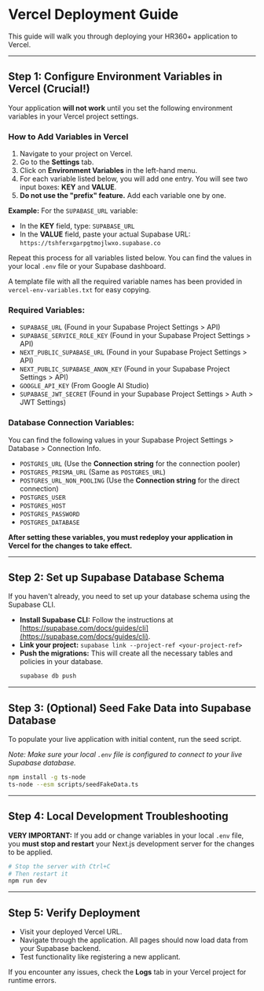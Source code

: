 
# Vercel Deployment Guide

This guide will walk you through deploying your HR360+ application to Vercel.

---

## **Step 1: Configure Environment Variables in Vercel (Crucial!)**

Your application **will not work** until you set the following environment variables in your Vercel project settings.

### How to Add Variables in Vercel

1.  Navigate to your project on Vercel.
2.  Go to the **Settings** tab.
3.  Click on **Environment Variables** in the left-hand menu.
4.  For each variable listed below, you will add one entry. You will see two input boxes: **KEY** and **VALUE**.
5.  **Do not use the "prefix" feature.** Add each variable one by one.

**Example:** For the `SUPABASE_URL` variable:
- In the **KEY** field, type: `SUPABASE_URL`
- In the **VALUE** field, paste your actual Supabase URL: `https://tshferxgarpgtmojlwxo.supabase.co`

Repeat this process for all variables listed below. You can find the values in your local `.env` file or your Supabase dashboard.

A template file with all the required variable names has been provided in `vercel-env-variables.txt` for easy copying.

### Required Variables:

-   `SUPABASE_URL` (Found in your Supabase Project Settings > API)
-   `SUPABASE_SERVICE_ROLE_KEY` (Found in your Supabase Project Settings > API)
-   `NEXT_PUBLIC_SUPABASE_URL` (Found in your Supabase Project Settings > API)
-   `NEXT_PUBLIC_SUPABASE_ANON_KEY` (Found in your Supabase Project Settings > API)
-   `GOOGLE_API_KEY` (From Google AI Studio)
-   `SUPABASE_JWT_SECRET` (Found in your Supabase Project Settings > Auth > JWT Settings)

### Database Connection Variables:

You can find the following values in your Supabase Project Settings > Database > Connection Info.

-   `POSTGRES_URL` (Use the **Connection string** for the connection pooler)
-   `POSTGRES_PRISMA_URL` (Same as `POSTGRES_URL`)
-   `POSTGRES_URL_NON_POOLING` (Use the **Connection string** for the direct connection)
-   `POSTGRES_USER`
-   `POSTGRES_HOST`
-   `POSTGRES_PASSWORD`
-   `POSTGRES_DATABASE`

**After setting these variables, you must redeploy your application in Vercel for the changes to take effect.**

---

## **Step 2: Set up Supabase Database Schema**

If you haven't already, you need to set up your database schema using the Supabase CLI.

-   **Install Supabase CLI:** Follow the instructions at [https://supabase.com/docs/guides/cli](https://supabase.com/docs/guides/cli).
-   **Link your project:** `supabase link --project-ref <your-project-ref>`
-   **Push the migrations:** This will create all the necessary tables and policies in your database.
    ```bash
    supabase db push
    ```

---

## **Step 3: (Optional) Seed Fake Data into Supabase Database**

To populate your live application with initial content, run the seed script.

*Note: Make sure your local `.env` file is configured to connect to your live Supabase database.*

```bash
npm install -g ts-node
ts-node --esm scripts/seedFakeData.ts
```

---

## Step 4: Local Development Troubleshooting

**VERY IMPORTANT:** If you add or change variables in your local `.env` file, you **must stop and restart** your Next.js development server for the changes to be applied.

```bash
# Stop the server with Ctrl+C
# Then restart it
npm run dev
```

---

## **Step 5: Verify Deployment**

-   Visit your deployed Vercel URL.
-   Navigate through the application. All pages should now load data from your Supabase backend.
-   Test functionality like registering a new applicant.

If you encounter any issues, check the **Logs** tab in your Vercel project for runtime errors.
